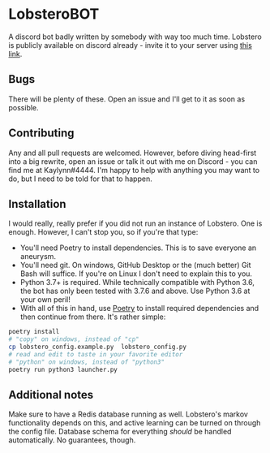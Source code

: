 
# LobsteroBOT
A discord bot badly written by somebody with way too much time.
Lobstero is publicly available on discord already - invite it to your server using [this link](https://discordapp.com/api/oauth2/authorize?client_id=642538503711752234&scope=bot).

## Bugs
There will be plenty of these. Open an issue and I'll get to it as soon as possible.

## Contributing
Any and all pull requests are welcomed. However, before diving head-first into a big rewrite, open an issue or talk it out with me on Discord - you can find me at Kaylynn#4444. I'm happy to help with anything you may want to do, but I need to be told for that to happen.

## Installation
 I would really, really prefer if you did not run an instance of Lobstero. One is enough. However, I can't stop you, so if you're that type:

 - You'll need Poetry to install dependencies. This is to save everyone an aneurysm.
 - You'll need git. On windows, GitHub Desktop or the (much better) Git Bash will suffice. If you're on Linux I don't need to explain this to you. 
 - Python 3.7+ is required. While technically compatible with Python 3.6, the bot has only been tested with 3.7.6 and above. Use Python 3.6 at your own peril!
 - With all of this in hand, use [Poetry](https://python-poetry.org/) to install required dependencies and then continue from there. It's rather simple:

```sh
poetry install
# "copy" on windows, instead of "cp"
cp lobstero_config.example.py  lobstero_config.py
# read and edit to taste in your favorite editor
# "python" on windows, instead of "python3"
poetry run python3 launcher.py
```

## Additional notes

Make sure to have a Redis database running as well. Lobstero's markov functionality depends on this, and active learning can be turned on through the config file.
Database schema for everything *should* be handled automatically. No guarantees, though.


